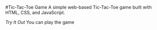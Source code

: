 


#Tic-Tac-Toe Game
A simple web-based Tic-Tac-Toe game built with HTML, CSS, and JavaScript.

*Try It Out*
You can play the game 
